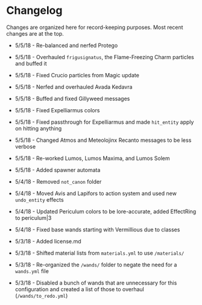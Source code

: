# Changelog

Changes are organized here for record-keeping purposes. Most recent changes are at the top.

* 5/5/18 - Re-balanced and nerfed Protego
* 5/5/18 - Overhauled `frigusignatus`, the Flame-Freezing Charm particles and buffed it
* 5/5/18 - Fixed Crucio particles from Magic update
* 5/5/18 - Nerfed and overhauled Avada Kedavra
* 5/5/18 - Buffed and fixed Gillyweed messages
* 5/5/18 - Fixed Expelliarmus colors
* 5/5/18 - Fixed passthrough for Expelliarmus and made `hit_entity` apply on hitting anything
* 5/5/18 - Changed Atmos and Meteolojinx Recanto messages to be less verbose
* 5/5/18 - Re-worked Lumos, Lumos Maxima, and Lumos Solem
* 5/5/18 - Added spawner automata

* 5/4/18 - Removed `not_canon` folder
* 5/4/18 - Moved Avis and Lapifors to action system and used new `undo_entity` effects
* 5/4/18 - Updated Periculum colors to be lore-accurate, added EffectRing to periculum|3
* 5/4/18 - Fixed base wands starting with Vermillious due to classes

* 5/3/18 - Added license.md
* 5/3/18 - Shifted material lists from `materials.yml` to use `/materials/`
* 5/3/18 - Re-organized the `/wands/` folder to negate the need for a `wands.yml` file
* 5/3/18 - Disabled a bunch of wands that are unnecessary for this configuration and created a list of those to overhaul (`/wands/to_redo.yml`)

